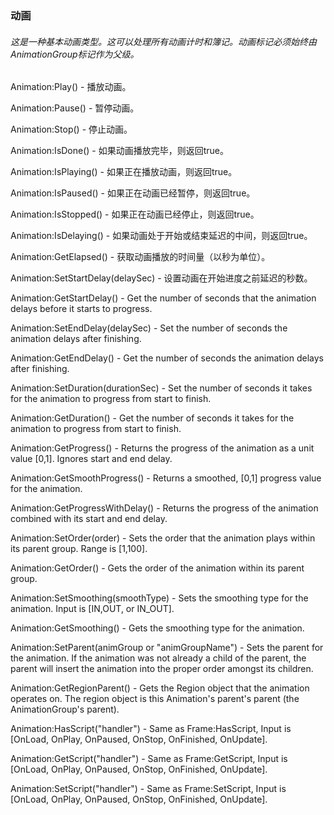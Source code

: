 ### 动画

###### 这是一种基本动画类型。这可以处理所有动画计时和簿记。动画标记必须始终由AnimationGroup标记作为父级。

Animation:Play\(\) - 播放动画。

Animation:Pause\(\) - 暂停动画。

Animation:Stop\(\) - 停止动画。

Animation:IsDone\(\) - 如果动画播放完毕，则返回true。

Animation:IsPlaying\(\) - 如果正在播放动画，则返回true。

Animation:IsPaused\(\) - 如果正在动画已经暂停，则返回true。

Animation:IsStopped\(\) - 如果正在动画已经停止，则返回true。

Animation:IsDelaying\(\) - 如果动画处于开始或结束延迟的中间，则返回true。

Animation:GetElapsed\(\) - 获取动画播放的时间量（以秒为单位）。

Animation:SetStartDelay\(delaySec\) - 设置动画在开始进度之前延迟的秒数。

Animation:GetStartDelay\(\) - Get the number of seconds that the animation delays before it starts to progress.

Animation:SetEndDelay\(delaySec\) - Set the number of seconds the animation delays after finishing.

Animation:GetEndDelay\(\) - Get the number of seconds the animation delays after finishing.

Animation:SetDuration\(durationSec\) - Set the number of seconds it takes for the animation to progress from start to finish.

Animation:GetDuration\(\) - Get the number of seconds it takes for the animation to progress from start to finish.

Animation:GetProgress\(\) - Returns the progress of the animation as a unit value \[0,1\]. Ignores start and end delay.

Animation:GetSmoothProgress\(\) - Returns a smoothed, \[0,1\] progress value for the animation.

Animation:GetProgressWithDelay\(\) - Returns the progress of the animation combined with its start and end delay.

Animation:SetOrder\(order\) - Sets the order that the animation plays within its parent group. Range is \[1,100\].

Animation:GetOrder\(\) - Gets the order of the animation within its parent group.

Animation:SetSmoothing\(smoothType\) - Sets the smoothing type for the animation. Input is \[IN,OUT, or IN\_OUT\].

Animation:GetSmoothing\(\) - Gets the smoothing type for the animation.

Animation:SetParent\(animGroup or "animGroupName"\) - Sets the parent for the animation. If the animation was not already a child of the parent, the parent will insert the animation into the proper order amongst its children.

Animation:GetRegionParent\(\) - Gets the Region object that the animation operates on. The region object is this Animation's parent's parent \(the AnimationGroup's parent\).

Animation:HasScript\("handler"\) - Same as Frame:HasScript, Input is \[OnLoad, OnPlay, OnPaused, OnStop, OnFinished, OnUpdate\].

Animation:GetScript\("handler"\) - Same as Frame:GetScript, Input is \[OnLoad, OnPlay, OnPaused, OnStop, OnFinished, OnUpdate\].

Animation:SetScript\("handler"\) - Same as Frame:SetScript, Input is \[OnLoad, OnPlay, OnPaused, OnStop, OnFinished, OnUpdate\].

